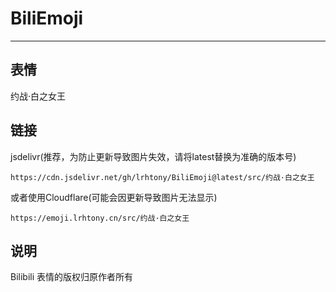 # BiliEmoji
---
## 表情
约战·白之女王
## 链接
jsdelivr(推荐，为防止更新导致图片失效，请将latest替换为准确的版本号)
```
https://cdn.jsdelivr.net/gh/lrhtony/BiliEmoji@latest/src/约战·白之女王
```
或者使用Cloudflare(可能会因更新导致图片无法显示)
```
https://emoji.lrhtony.cn/src/约战·白之女王
```
## 说明
Bilibili 表情的版权归原作者所有
